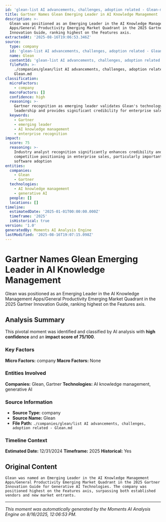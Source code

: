 ```yaml
---
id: 'glean-list AI advancements, challenges, adoption related - Glean-moment-3'
title: Gartner Names Glean Emerging Leader in AI Knowledge Management
description: >-
  Glean was positioned as an Emerging Leader in the AI Knowledge Management
  Apps/General Productivity Emerging Market Quadrant in the 2025 Gartner
  Innovation Guide, ranking highest on the Features axis.
extractedAt: '2025-08-16T19:06:53.346Z'
source:
  type: company
  id: 'glean-list AI advancements, challenges, adoption related - Glean'
  name: Glean
  contentId: 'glean-list AI advancements, challenges, adoption related - Glean'
  filePath: >-
    ./companies/glean/list AI advancements, challenges, adoption related -
    Glean.md
classification:
  microFactors:
    - company
  macroFactors: []
  confidence: high
  reasoning: >-
    Gartner recognition as emerging leader validates Glean's technology
    leadership and provides significant credibility for enterprise sales cycles
  keywords:
    - Gartner
    - emerging leader
    - AI knowledge management
    - enterprise recognition
impact:
  score: 75
  reasoning: >-
    Industry analyst recognition significantly enhances credibility and
    competitive positioning in enterprise sales, particularly important for B2B
    software adoption
entities:
  companies:
    - Glean
    - Gartner
  technologies:
    - AI knowledge management
    - generative AI
  people: []
  locations: []
timeline:
  estimatedDate: '2025-01-01T00:00:00.000Z'
  timeframe: '2025'
  isHistorical: true
version: '1.0'
generatedBy: Moments AI Analysis Engine
lastModified: '2025-08-16T19:07:15.098Z'
---
```

# Gartner Names Glean Emerging Leader in AI Knowledge Management

Glean was positioned as an Emerging Leader in the AI Knowledge Management Apps/General Productivity Emerging Market Quadrant in the 2025 Gartner Innovation Guide, ranking highest on the Features axis.

## Analysis Summary

This pivotal moment was identified and classified by AI analysis with **high confidence** and an **impact score of 75/100**.

### Key Factors

**Micro Factors:** company
**Macro Factors:** None

### Entities Involved

**Companies:** Glean, Gartner
**Technologies:** AI knowledge management, generative AI



### Source Information

- **Source Type:** company
- **Source Name:** Glean
- **File Path:** `./companies/glean/list AI advancements, challenges, adoption related - Glean.md`

### Timeline Context

**Estimated Date:** 12/31/2024
**Timeframe:** 2025
**Historical:** Yes

## Original Content

```
Glean was named an Emerging Leader in the AI Knowledge Management Apps/General Productivity Emerging Market Quadrant in the 2025 Gartner Innovation Guide for Generative AI Technologies. The company was positioned highest on the Features axis, surpassing both established vendors and new market entrants.
```

---

*This moment was automatically generated by the Moments AI Analysis Engine on 8/16/2025, 12:06:53 PM.*

